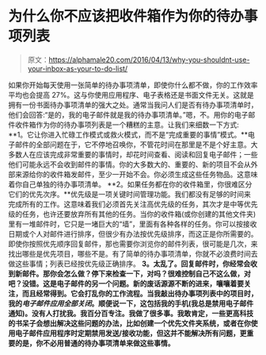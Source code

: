 # 为什么你不应该把收件箱作为你的待办事项列表

> 原文：<https://alphamale20.com/2016/04/13/why-you-shouldnt-use-your-inbox-as-your-to-do-list/>

如果你开始每天使用一张简单的待办事项清单，即使你什么都不做，你的工作效率平均也会提高 27%。这与你使用应用程序、电子表格还是书面文件无关。这就是拥有一份书面待办事项清单的强大之处。通常当我问人们是否有待办事项清单时，他们会回答:“是的，我的电子邮件就是我的待办事项清单。”嗯，不。用你的电子邮件收件箱作为你的待办事项列表是一个糟糕的主意。让我们来细数一下方式: **1。它让你进入忙碌工作模式或救火模式，而不是“完成重要的事情”模式。**电子邮件的全部问题在于，它不停地召唤你，不管花时间在那里是不是个好主意。大多数人在应该完成非常重要的事情时，却花时间查看、阅读和回复电子邮件；一些他们可能永远不会收到邮件的事情。你的大多数大的、重要的、新的项目不会从外部来源给你的收件箱发邮件，至少一开始不会。你必须生成这些任务物品。这意味着你自己单独的待办事项清单。 **2。如果任务都在你的收件箱里，你很难区分它们的优先次序。**优先级是一项关键时间管理功能。我们都没有足够的时间来完成所有的工作。这意味着我们必须首先关注高优先级的任务，其次才是中等优先级的任务，也许还要放弃所有其他的任务。当你的收件箱(或你创建的其他文件夹)里有一堆邮件时，它只是一堵巨大的“墙”，里面有各种各样的任务。你可以按接收日期或个人对邮件进行排序，但很少有办法按优先级排序，而这正是你所需要的。即使你按照优先顺序回复邮件，那也需要你浏览你的邮件列表，很可能是几次，来找出哪些是优先项目，哪些不是。有了简单的待办事项清单，你就不必浪费时间去做这些事情；列表已经按优先级正确排序。 **3。太乱了。回复邮件时，你经常会收到新邮件。那你会怎么做？停下来检查一下，对吗？很难控制自己不这么做，对吧？没错。这是电子邮件的另一个问题。新的废话源源不断的进来，嚷嚷着要关注，而且经常得到。它会打乱你的工作流程。当我敲出待办事项列表中的项目时，我的*电子邮件应用全部关闭*。顺便说一下，这包括我的手机(我总是禁用电子邮件通知)。没有人打扰我。我百分百专注。我做了很多事。我敢肯定，一些更高科技的书呆子会想出解决这些问题的办法，比如创建一个优先文件夹系统，或者在你使用电子邮件应用程序时定期禁用发送/接收功能，但这并不能解决所有问题，更重要的是，你不必用普通的待办事项清单来做这些事情。**